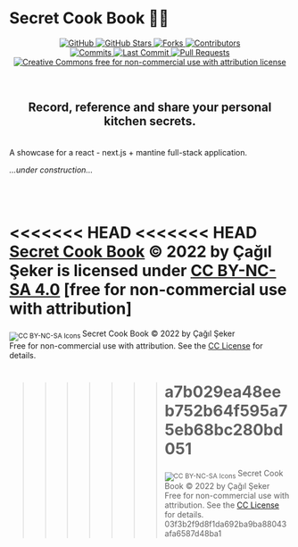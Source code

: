 # Secret Cook Book 👩‍🍳

<p align="center">
  <a href="https://github.com/cagils/secret-cook-book">
    <img src="https://badgen.net/badge/-/github?icon=github&label=&color=black" alt="GitHub" />
  </a>
  <a href="https://github.com/cagils/secret-cook-book/stargazers">
    <img src="https://badgen.net/github/stars/cagils/secret-cook-book/?color=yellow" alt="GitHub Stars"/>
  </a>
  <a href="https://github.com/cagils/secret-cook-book/network" >
    <img src="https://badgen.net/github/forks/cagils/secret-cook-book/?color=grey" alt="Forks" />
  </a>
  <a href="https://github.com/cagils/secret-cook-book/graphs/contributors">
    <img src="https://badgen.net/github/contributors/cagils/secret-cook-book/?color=cyan" alt="Contributors" />
  </a>
  <br/>
  <a href="https://github.com/cagils/secret-cook-book/commits/" >
    <img src="https://badgen.net/github/commits/cagils/secret-cook-book/dev" alt="Commits" />        
  </a>
  <a href="https://github.com/cagils/secret-cook-book/commit/" >
    <img src="https://badgen.net/github/last-commit/cagils/secret-cook-book/dev" alt="Last Commit" />
  </a>
  <a href="https://github.com/cagils/secret-cook-book/pulls?q=" >
    <img src="https://badgen.net/github/prs/cagils/secret-cook-book/?color=red" alt="Pull Requests" />
  </a>
  <br />
  <a href="https://github.com/cagils/secret-cook-book/blob/dev/LICENSE.md">
    <img
      src="https://badgen.net/badge/license/CC BY-NC-SA 4.0/orange"
      alt="Creative Commons free for non-commercial use with attribution license"
    />
  </a>
</p>
<br/>
<center><h2>Record, reference and share your personal kitchen secrets.</h2></center>

<br/>
A showcase for a react - next.js + mantine full-stack application.

<br />

_...under construction..._

<br />
<br />

<<<<<<< HEAD
<<<<<<< HEAD
[Secret Cook Book](https://github.com/cagils/personal-cook-book) © 2022 by Çağıl Şeker is licensed under [CC BY-NC-SA 4.0](http://creativecommons.org/licenses/by-nc-sa/4.0/) [free for non-commercial use with attribution]
=======
<sub><img src="https://licensebuttons.net/l/by-nc-sa/4.0/80x15.png" alt="CC BY-NC-SA Icons"> </sub> Secret Cook Book © 2022 by Çağıl Şeker<br/>
Free for non-commercial use with attribution. See the [CC License](https://github.com/cagils/secret-cook-book/blob/dev/LICENSE.md) for details.

> > > > > > > # a7b029ea48eeb752b64f595a75eb68bc280bd051
> > > > > > >
> > > > > > > <sub><img src="https://licensebuttons.net/l/by-nc-sa/4.0/80x15.png" alt="CC BY-NC-SA Icons"> </sub> Secret Cook Book © 2022 by Çağıl Şeker<br/>
> > > > > > > Free for non-commercial use with attribution. See the [CC License](https://github.com/cagils/secret-cook-book/blob/dev/LICENSE.md) for details.
> > > > > > > 03f3b2f9d8f1da692ba9ba88043afa6587d48ba1
